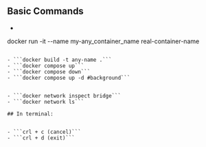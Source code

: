 ## Basic Commands

- ```bash
 docker run -it --name my-any_container_name real-container-name
```

- ```docker build -t any-name .```
- ```docker compose up```
- ```docker compose down```
- ```docker compose up -d #background```


- ```docker network inspect bridge``` 
- ```docker network ls```

## In terminal: 


- ```crl + c (cancel)```
- ```crl + d (exit)```